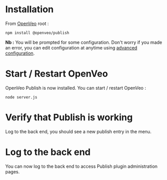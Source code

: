 # Installation

From [OpenVeo](https://github.com/veo-labs/openveo-core) root :

    npm install @openveo/publish

**Nb :** You will be prompted for some configuration. Don't worry if you made an error, you can edit configuration at anytime using [advanced configuration](advanced-configuration.md).

# Start / Restart OpenVeo

OpenVeo Publish is now installed. You can start / restart OpenVeo :

    node server.js

# Verify that Publish is working

Log to the back end, you should see a new publish entry in the menu.

# Log to the back end

You can now log to the back end to access Publish plugin administration pages.